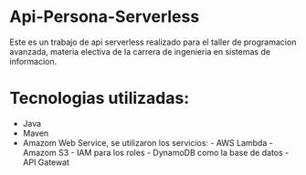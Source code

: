 # Api-Persona-Serverless
Este es un trabajo de api serverless realizado para el taller de programacion avanzada, materia electiva de la carrera de ingenieria en sistemas de informacion.
# Tecnologias utilizadas:
- Java
- Maven
- Amazom Web Service, se utilizaron los servicios:
       - AWS Lambda
       - Amazom S3
       - IAM para los roles
       - DynamoDB como la base de datos 
       - API Gatewat


